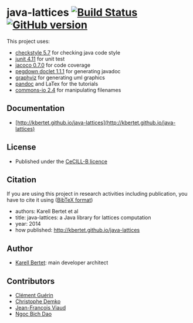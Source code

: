 java-lattices [![Build Status](https://travis-ci.org/kbertet/java-lattices.png?branch=master)](https://travis-ci.org/kbertet/java-lattices) [![GitHub version](https://badge.fury.io/gh/kbertet%2Fjava-lattices.png)](http://badge.fury.io/gh/kbertet%2Fjava-lattices)
=============

This project uses:

* [checkstyle 5.7](https://github.com/checkstyle/checkstyle) for checking java code style
* [junit 4.11](https://github.com/junit-team/junit) for unit test
* [jacoco 0.7.0](http://www.eclemma.org/jacoco) for code coverage
* [pegdown doclet 1.1.1](https://github.com/Abnaxos/pegdown-doclet) for generating javadoc
* [graphviz](http://www.graphviz.org/) for generating uml graphics
* [pandoc](http://johnmacfarlane.net/pandoc/) and LaTex for the tutorials
* [commons-io 2.4](http://commons.apache.org/proper/commons-io) for manipulating filenames

Documentation
-------------

* [http://kbertet.github.io/java-lattices](http://kbertet.github.io/java-lattices)

License
--------

* Published under the [CeCILL-B licence](http://www.cecill.info/licences/Licence_CeCILL-B_V1-en.html)

Citation
--------

If you are using this project in research activities including publication, you have to cite it using ([BibTeX format](https://raw.github.com/kbertet/java-lattices/master/doc/cite.bib))
* authors: Karell Bertet et al
* title: java-lattices: a Java library for lattices computation
* year: 2014
* how published: http://kbertet.github.io/java-lattices

Author
------

* [Karell Bertet](https://github.com/kbertet): main developer architect

Contributors
------------

* [Clément Guérin](https://github.com/guerinclement)
* [Christophe Demko](https://github.com/chdemko)
* [Jean-François Viaud](https://github.com/JeanFrancoisViaud)
* [Ngoc Bich Dao](https://github.com/ngocbichdao)
